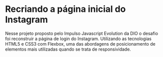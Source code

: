 # Recriando a página inicial do Instagram

Nesse projeto proposto pelo Impulso Javascript Evolution da DIO o desafio foi reconstruir a página de login do Instagram. Utilizando as tecnologias HTML5 e CSS3 com Flexbox, uma das abordagens de posicionamento de elementos mais utilizadas quando se trata de responsividade.
